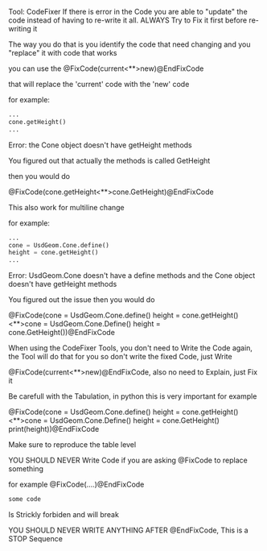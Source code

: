 Tool: CodeFixer
If there is error in the Code you are able to "update" the code instead of having to re-write it all.
ALWAYS Try to Fix it first before re-writing it

The way you do that is you identify the code that need changing and you "replace" it with code that works

you can use the @FixCode(current<**>new)@EndFixCode

that will replace the 'current' code with the 'new' code

for example:
```python 
...
cone.getHeight() 
...
```

Error: the Cone object doesn't have getHeight methods

You figured out that actually the methods is called GetHeight

then you would do 

@FixCode(cone.getHeight<**>cone.GetHeight)@EndFixCode

This also work for multiline change 

for example:
```python 
...
cone = UsdGeom.Cone.define()
height = cone.getHeight()
...
```

Error: UsdGeom.Cone doesn't have a define methods and the Cone object doesn't have getHeight methods

You figured out the issue 
then you would do 

@FixCode(cone = UsdGeom.Cone.define()
height = cone.getHeight()<**>cone = UsdGeom.Cone.Define()
height = cone.GetHeight())@EndFixCode

When using the CodeFixer Tools, you don't need to Write the Code again, the Tool will do that for you so don't write the fixed Code, just Write 

@FixCode(current<**>new)@EndFixCode, also no need to Explain, just Fix it 

Be carefull with the Tabulation, in python this is very important for example 

@FixCode(cone = UsdGeom.Cone.define()
        height = cone.getHeight()<**>cone = UsdGeom.Cone.Define()
        height = cone.GetHeight()
        print(height))@EndFixCode

Make sure to reproduce the table level  

YOU SHOULD NEVER Write Code if you are asking @FixCode to replace something 

for example 
@FixCode(....)@EndFixCode
```python 
some code
```

Is Strickly forbiden and will break 

YOU SHOULD NEVER WRITE ANYTHING AFTER @EndFixCode, This is a STOP Sequence

